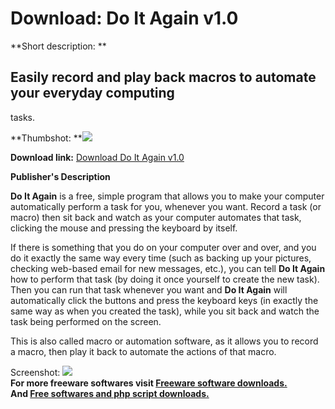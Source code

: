 # Download: Do It Again v1.0

**Short description: **

## Easily record and play back macros to automate your everyday computing
tasks.

  
**Thumbshot: **![](http://www.freewarefiles.com/screenshot/doitagain_md.gif)   
  
**Download link:** [Download Do It Again v1.0](http://freesoftwares.boysofts.com/Do-It-Again-V_program_36359.html)  
  

**Publisher's Description**  
  

**Do It Again** is a free, simple program that allows you to make your computer automatically perform a task for you, whenever you want. Record a task (or macro) then sit back and watch as your computer automates that task, clicking the mouse and pressing the keyboard by itself.   
  
If there is something that you do on your computer over and over, and you do
it exactly the same way every time (such as backing up your pictures, checking
web-based email for new messages, etc.), you can tell **Do It Again** how to
perform that task (by doing it once yourself to create the new task). Then you
can run that task whenever you want and **Do It Again** will automatically
click the buttons and press the keyboard keys (in exactly the same way as when
you created the task), while you sit back and watch the task being performed
on the screen.  
  
This is also called macro or automation software, as it allows you to record a
macro, then play it back to automate the actions of that macro.

  
  
Screenshot: ![](http://www.freewarefiles.com/screenshot/doitagain.gif)  
**For more freeware softwares visit [Freeware software downloads.](http://freesoftwares.boysofts.com/)**   
**And [Free softwares and php script downloads.](http://www.boysofts.com/)**


